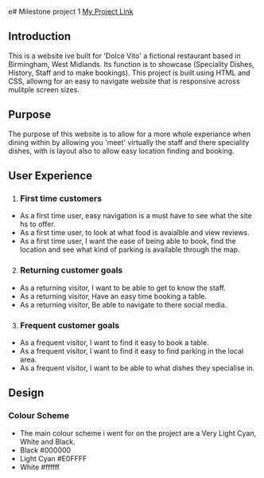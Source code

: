 e# Milestone project 1 
[My Project Link](https://aaronnnpf.github.io/restaurant-project/index.html)

## Introduction 
This is a website ive built for 'Dolce Vito' a fictional restaurant based in Birmingham, West Midlands. Its function is to showcase (Speciality Dishes, History, Staff and to make bookings). This project is built using HTML and CSS, allowng for an easy to navigate website that is responsive across mulitple screen sizes.

## Purpose
The purpose of this website is to allow for a more whole experiance when dining within by allowing you 'meet' virtually the staff and there speciality dishes, with is layout also to allow easy location finding and booking. 

## User Experience
1. ### First time customers
* As a first time user, easy navigation is a must have to see what the site hs to offer.
* As a first time user, to look at what food is avaialble and view reviews.  
* As a first time user, I want the ease of being able to book, find the location and see what kind of parking is available through the map.

2. ### Returning customer goals
* As a returning visitor, I want to be able to get to know the staff.
* As a returning visitor, Have an easy time booking a table.
* As a returning visitor, Be able to navigate to there social media.  
 

 3. ### Frequent customer goals
 * As a frequent visitor, I want to find it easy to book a table.
 * As a frequent visitor, I want to find it easy to find parking in the local area.
 * As a frequent visitor, I want to be able to what dishes they specialise in. 

 ## Design

 ### Colour Scheme
 * The main colour scheme i went for on the project are a Very Light Cyan, White and Black.
 * Black #000000
 * Light Cyan #E0FFFF
 * White #ffffff

